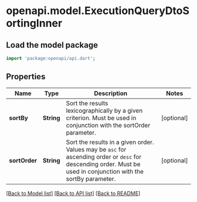 # openapi.model.ExecutionQueryDtoSortingInner

## Load the model package
```dart
import 'package:openapi/api.dart';
```

## Properties
Name | Type | Description | Notes
------------ | ------------- | ------------- | -------------
**sortBy** | **String** | Sort the results lexicographically by a given criterion. Must be used in conjunction with the sortOrder parameter. | [optional] 
**sortOrder** | **String** | Sort the results in a given order. Values may be `asc` for ascending order or `desc` for descending order. Must be used in conjunction with the sortBy parameter. | [optional] 

[[Back to Model list]](../README.md#documentation-for-models) [[Back to API list]](../README.md#documentation-for-api-endpoints) [[Back to README]](../README.md)


